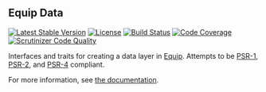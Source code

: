 ## Equip Data

[![Latest Stable Version](https://img.shields.io/packagist/v/equip/data.svg)](https://packagist.org/packages/equip/data)
[![License](https://img.shields.io/packagist/l/equip/data.svg)](https://github.com/equip/data/blob/master/LICENSE)
[![Build Status](https://travis-ci.org/equip/data.svg)](https://travis-ci.org/equip/data)
[![Code Coverage](https://scrutinizer-ci.com/g/equip/data/badges/coverage.png?b=master)](https://scrutinizer-ci.com/g/equip/data/?branch=master)
[![Scrutinizer Code Quality](https://scrutinizer-ci.com/g/equip/data/badges/quality-score.png?b=master)](https://scrutinizer-ci.com/g/equip/data/?branch=master)

Interfaces and traits for creating a data layer in [Equip](http://equip.github.io/).
Attempts to be [PSR-1](http://www.php-fig.org/psr/psr-1/), [PSR-2](http://www.php-fig.org/psr/psr-2/),
and [PSR-4](http://www.php-fig.org/psr/psr-4/) compliant.

For more information, see [the documentation](http://equipframework.readthedocs.org/en/latest/data).
